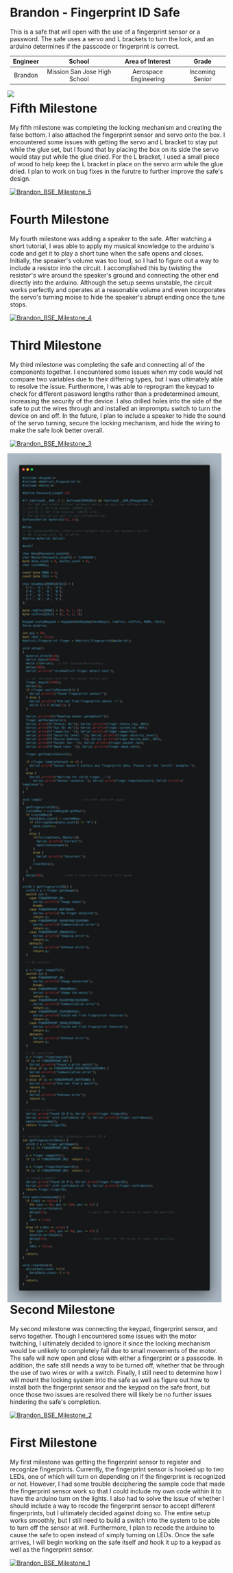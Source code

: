 # Brandon - Fingerprint ID Safe
This is a safe that will open with the use of a fingerprint sensor or a password. The safe uses a servo and L brackets to turn the lock, and an arduino determines if the passcode or fingerprint is correct.

| **Engineer** | **School** | **Area of Interest** | **Grade** |
|:--:|:--:|:--:|:--:|
| Brandon | Mission San Jose High School | Aerospace Engineering | Incoming Senior

<img src="Images/Fingerprint_Safe.png" width=500 align=center style="float:right; padding-right:10px">

# Fifth Milestone
My fifth milestone was completing the locking mechanism and creating the false bottom. I also attached the fingerprint sensor and servo onto the box. I encountered some issues with getting the servo and L bracket to stay put while the glue set, but I found that by placing the box on its side the servo would stay put while the glue dried. For the L bracket, I used a small piece of wood to help keep the L bracket in place on the servo arm while the glue dried. I plan to work on bug fixes in the furutre to further improve the safe's design.

[![Brandon_BSE_Milestone_5](https://res.cloudinary.com/marcomontalbano/image/upload/v1628540047/video_to_markdown/images/youtube--yJEMV5cOrH0-c05b58ac6eb4c4700831b2b3070cd403.jpg)](https://youtu.be/yJEMV5cOrH0 "Brandon_BSE_Milestone_5")

# Fourth Milestone
My fourth milestone was adding a speaker to the safe. After watching a short tutorial, I was able to apply my musical knowledge to the arduino's code and get it to play a short tune when the safe opens and closes. Initially, the speaker's volume was too loud, so I had to figure out a way to include a resistor into the circuit. I accomplished this by twisting the resistor's wire around the speaker's ground and connecting the other end directly into the arduino. Although the setup seems unstable, the circuit works perfectly and operates at a reasonable volume and even incorporates the servo's turning moise to hide the speaker's abrupt ending once the tune stops.

[![Brandon_BSE_Milestone_4](https://res.cloudinary.com/marcomontalbano/image/upload/v1627680485/video_to_markdown/images/youtube--gThnxzOx3jY-c05b58ac6eb4c4700831b2b3070cd403.jpg)](https://www.youtube.com/watch?v=gThnxzOx3jY "Brandon_BSE_Milestone_4")

# Third Milestone
My third milestone was completing the safe and connecting all of the components together. I encountered some issues when my code would not compare two variables due to their differing types, but I was ultimately able to resolve the issue. Furthermore, I was able to reprogram the keypad to check for different password lengths rather than a predetermined amount, increasing the security of the device. I also drilled holes into the side of the safe to put the wires through and installed an impromptu switch to turn the device on and off. In the future, I plan to include a speaker to hide the sound of the servo turning, secure the locking mechanism, and hide the wiring to make the safe look better overall.

[![Brandon_BSE_Milestone_3](https://res.cloudinary.com/marcomontalbano/image/upload/v1627068457/video_to_markdown/images/youtube--Uc2ganH2Gj8-c05b58ac6eb4c4700831b2b3070cd403.jpg)](https://youtu.be/Uc2ganH2Gj8 "Brandon_BSE_Milestone_3")

<img src="Images/carbon.png" width=500 align=center style="float:right; padding-right:10px">

# Second Milestone
My second milestone was connecting the keypad, fingerprint sensor, and servo together. Though I encountered some issues with the motor twitching, I ultimately decided to ignore it since the locking mechanism would be unlikely to completely fail due to small movements of the motor. The safe will now open and close with either a fingerprint or a passcode. In addition, the safe still needs a way to be turned off, whether that be through the use of two wires or with a switch. Finally, I still need to determine how I will mount the locking system into the safe as well as figure out how to install both the fingerprint sensor and the keypad on the safe front, but once those two issues are resolved there will likely be no further issues hindering the safe's completion. 

[![Brandon_BSE_Milestone_2](https://res.cloudinary.com/marcomontalbano/image/upload/v1626728291/video_to_markdown/images/youtube--I83nSq2WgB8-c05b58ac6eb4c4700831b2b3070cd403.jpg)](https://www.youtube.com/watch?v=I83nSq2WgB8 "Brandon_BSE_Milestone_2")
# First Milestone
  

My first milestone was getting the fingerprint sensor to register and recognize fingerprints. Currently, the fingerprint sensor is hooked up to two LEDs, one of which will turn on depending on if the fingerprint is recognized or not. However, I had some trouble deciphering the sample code that made the fingerprint sensor work so that I could include my own code within it to have the arduino turn on the lights. I also had to solve the issue of whether I should include a way to recode the fingerprint sensor to accept different fingerprints, but I ultimately decided against doing so. The entire setup works smoothly, but I still need to build a switch into the system to be able to turn off the sensor at will. Furthermore, I plan to recode the arduino to cause the safe to open instead of simply turning on LEDs. Once the safe arrives, I will begin working on the safe itself and hook it up to a keypad as well as the fingerprint sensor.

[![Brandon_BSE_Milestone_1](https://res.cloudinary.com/marcomontalbano/image/upload/v1625867477/video_to_markdown/images/youtube--4L7ZH8PyfzY-c05b58ac6eb4c4700831b2b3070cd403.jpg)](https://www.youtube.com/watch?v=4L7ZH8PyfzY "Brandon_BSE_Milestone_1")
